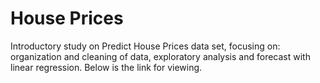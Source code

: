 # House Prices
Introductory study on Predict House Prices data set, focusing on: organization and cleaning of data, exploratory analysis and forecast with linear regression. Below is the link for viewing.
